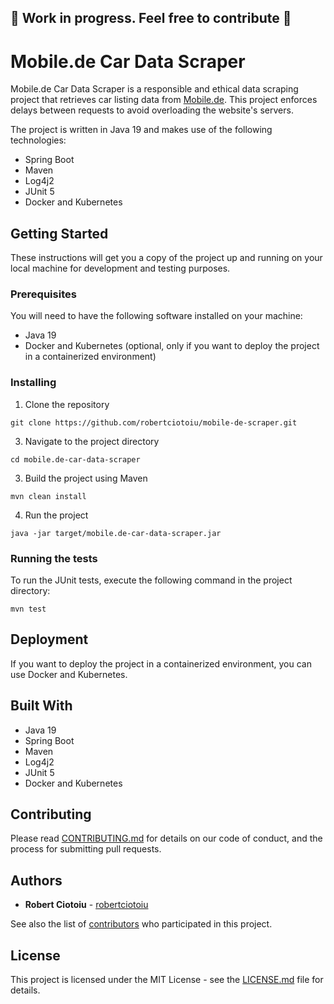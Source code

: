 ## **🚧 Work in progress. Feel free to contribute 🤝**
# Mobile.de Car Data Scraper

Mobile.de Car Data Scraper is a responsible and ethical data scraping project that retrieves car listing data from [Mobile.de](https://www.mobile.de/). This project enforces delays between requests to avoid overloading the website's servers.

The project is written in Java 19 and makes use of the following technologies:
- Spring Boot
- Maven
- Log4j2
- JUnit 5
- Docker and Kubernetes

## Getting Started

These instructions will get you a copy of the project up and running on your local machine for development and testing purposes.

### Prerequisites

You will need to have the following software installed on your machine:
- Java 19
- Docker and Kubernetes (optional, only if you want to deploy the project in a containerized environment)

### Installing

1. Clone the repository

```git clone https://github.com/robertciotoiu/mobile-de-scraper.git```

3. Navigate to the project directory

```cd mobile.de-car-data-scraper```

3. Build the project using Maven

```mvn clean install```

4. Run the project

```java -jar target/mobile.de-car-data-scraper.jar```


### Running the tests

To run the JUnit tests, execute the following command in the project directory:

```mvn test```


## Deployment

If you want to deploy the project in a containerized environment, you can use Docker and Kubernetes.

## Built With

- Java 19
- Spring Boot
- Maven
- Log4j2
- JUnit 5
- Docker and Kubernetes

## Contributing

Please read [CONTRIBUTING.md](CONTRIBUTING.md) for details on our code of conduct, and the process for submitting pull requests.

## Authors

* **Robert Ciotoiu** - [robertciotoiu](https://github.com/robertciotoiu)

See also the list of [contributors](https://github.com/robertciotoiu/mobile-de-scraper/contributors) who participated in this project.

## License

This project is licensed under the MIT License - see the [LICENSE.md](LICENSE.md) file for details.
